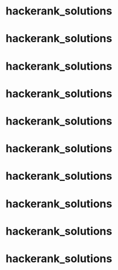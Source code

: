 # hackerank_solutions
# hackerank_solutions
# hackerank_solutions
# hackerank_solutions
# hackerank_solutions
# hackerank_solutions
# hackerank_solutions
# hackerank_solutions
# hackerank_solutions
# hackerank_solutions
